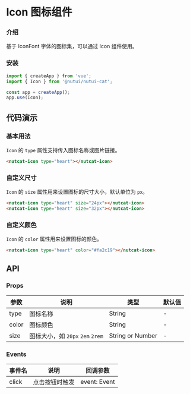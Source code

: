 # Icon 图标组件

### 介绍

基于 IconFont 字体的图标集，可以通过 Icon 组件使用。

### 安装

``` javascript
import { createApp } from 'vue';
import { Icon } from '@nutui/nutui-cat';

const app = createApp();
app.use(Icon);
```

## 代码演示

### 基本用法

`Icon` 的 `type` 属性支持传入图标名称或图片链接。

```html
<nutcat-icon type="heart"></nutcat-icon>
```

### 自定义尺寸

`Icon` 的 `size` 属性用来设置图标的尺寸大小，默认单位为 `px`。

```html
<nutcat-icon type="heart" size="24px"></nutcat-icon>
<nutcat-icon type="heart" size="32px"></nutcat-icon>
```

### 自定义颜色

`Icon` 的 `color` 属性用来设置图标的颜色。

```html
<nutcat-icon type="heart" color="#fa2c19"></nutcat-icon>
```

## API

### Props

| 参数         | 说明               | 类型             | 默认值           |
|-------------|--------------------|-----------------|-----------------|
| type         | 图标名称           | String           | -                |
| color        | 图标颜色           | String           | -                |
| size	       | 图标大小，如 `20px` `2em` `2rem` | String or Number | -    

### Events

| 事件名 | 说明           | 回调参数     |
|--------|----------------|--------------|
| click  | 点击按钮时触发 | event: Event |


